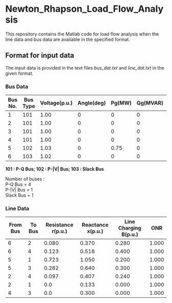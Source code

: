 # Newton_Rhapson_Load_Flow_Analysis
This repository contains the Matlab code for load flow analysis when the line data and bus data are available in the specified format.

## Format for input data
The input data is provided in the text files *bus_dat.txt* and *line_dat.txt* in the given format.

### Bus Data

| Bus No. | Bus Type | Voltage(p.u.) | Angle(deg) | Pg(MW) | Qg(MVAR) | Pload(MW) | Qload(MVAR) |
|---------|----------|---------------|------------|--------|----------|-----------|-------------|
| 1 | 101 | 1.00 | 0 | 0 | 0 | 0.55 | 0.13 |
| 2 | 101 | 1.00 | 0 | 0 | 0 | 0 | 0 |
| 3 | 101 | 1.00 | 0 | 0 | 0 | 0.30 | 0.18 |
| 4 | 101 | 1.00 | 0 | 0 | 0 | 0.50 | 0.05 |
| 5 | 102 | 1.03 | 0 | 0.75 | 0 | 0.30 | 0.10 |
| 6 | 103 | 1.02 | 0 | 0 | 0 | 0 | 0 |

**101 : P-Q Bus;    102 : P-|V| Bus;    103 : Slack Bus**

Number of buses :  
P-Q Bus = 4  
P-|V| Bus = 1  
Slack Bus = 1  

### Line Data

| From Bus | To Bus | Resistance r(p.u.) | Reactance x(p.u.) | Line Charging B(p.u.) | ONR |
|---------|----------|---------------|------------|--------|----------|
| 6 | 2  | 0.080 | 0.370 | 0.280 | 1.000 |
| 6 | 4 | 0.123 | 0.518 | 0.400 | 1.000 |
| 5 | 1 | 0.723 | 1.050 | 0.200 | 1.000 |
| 5 | 3 | 0.282 | 0.640 | 0.300 | 1.000 |
| 2 | 4 | 0.097 | 0.407 | 0.240 | 1.000 |
| 2 | 1 | 0.0 | 0.133 | 0.000 | 1.000 |
| 4 | 3 | 0.0 | 0.300 | 0.000 | 1.000 |


